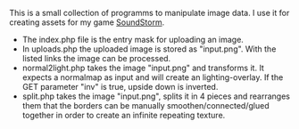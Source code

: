 This is a small collection of programms to manipulate image data. 
I use it for creating assets for my game <a href="soundstorm.uhx.ch">SoundStorm</a>.

<ul>
  <li>The index.php file is the entry mask for uploading an image.</li>
<li>In uploads.php the uploaded image is stored as "input.png". With the listed links the image can be processed.</li>
<li>normal2light.php takes the image "input.png" and transforms it. It expects a normalmap as input and will create an lighting-overlay. If the GET parameter "inv" is true, upside down is inverted.</li>
<li>split.php takes the image "input.png", splits it in 4 pieces and rearranges them that the borders can be manually smoothen/connected/glued together in order to create an infinite repeating texture.</li>

